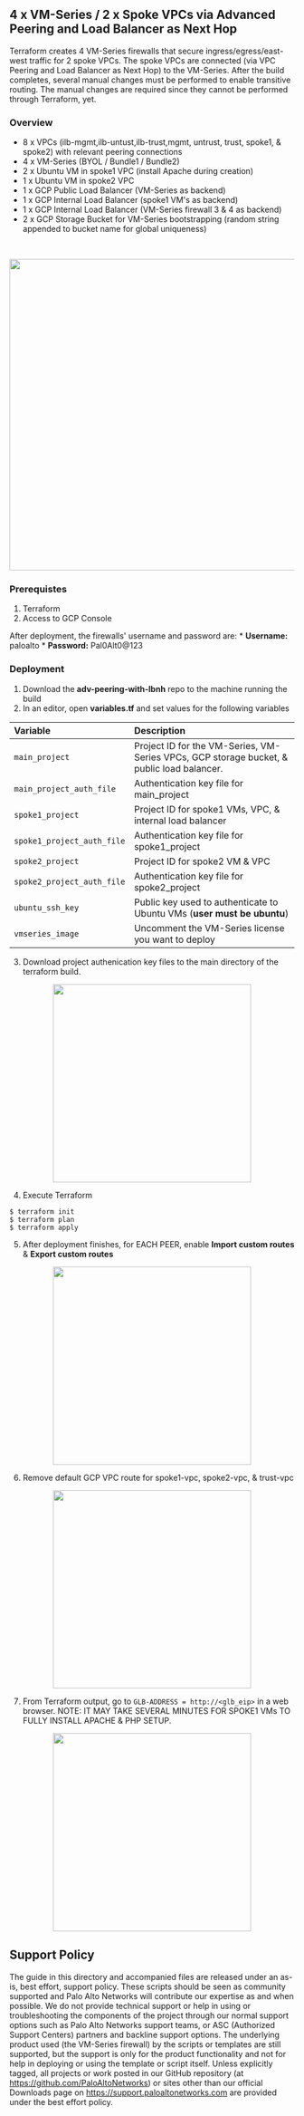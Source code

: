 ## 4 x VM-Series / 2 x Spoke VPCs via Advanced Peering and Load Balancer as Next Hop
Terraform creates 4 VM-Series firewalls that secure ingress/egress/east-west traffic for 2 spoke VPCs.  The spoke VPCs are connected (via VPC Peering and Load Balancer as Next Hop) to the VM-Series. After the build completes, several manual changes must be performed to enable transitive routing.  The manual changes are required since they cannot be performed through Terraform, yet.

### Overview
* 8 x VPCs (ilb-mgmt,ilb-untust,ilb-trust,mgmt, untrust, trust, spoke1, & spoke2) with relevant peering connections
* 4 x VM-Series (BYOL / Bundle1 / Bundle2)
* 2 x Ubuntu VM in spoke1 VPC (install Apache during creation)
* 1 x Ubuntu VM in spoke2 VPC
* 1 x GCP Public Load Balancer (VM-Series as backend)
* 1 x GCP Internal Load Balancer (spoke1 VM's as backend)
* 1 x GCP Internal Load Balancer (VM-Series firewall 3 & 4 as backend)
* 2 x GCP Storage Bucket for VM-Series bootstrapping (random string appended to bucket name for global uniqueness)
</br>
<p align="center">
<img src="https://raw.githubusercontent.com/wwce/terraform/master/gcp/adv-peering-with-lbnh/images/Overview.png" width="550">
</p>


### Prerequistes 
1. Terraform
2. Access to GCP Console

After deployment, the firewalls' username and password are:
     * **Username:** paloalto
     * **Password:** Pal0Alt0@123

### Deployment
1.  Download the **adv-peering-with-lbnh** repo to the machine running the build
2.  In an editor, open **variables.tf** and set values for the following variables

| Variable        | Description |
| :------------- | :------------- |
| `main_project` | Project ID for the VM-Series, VM-Series VPCs, GCP storage bucket, & public load balancer. |
| `main_project_auth_file` | Authentication key file for main_project |
| `spoke1_project` | Project ID for spoke1 VMs, VPC, & internal load balancer |
| `spoke1_project_auth_file`| Authentication key file for spoke1_project |
| `spoke2_project` | Project ID for spoke2 VM & VPC |
| `spoke2_project_auth_file` | Authentication key file for spoke2_project |
| `ubuntu_ssh_key` | Public key used to authenticate to Ubuntu VMs (**user must be ubuntu**) |
| `vmseries_image` | Uncomment the VM-Series license you want to deploy |

3.  Download project authenication key files to the main directory of the terraform build.
<p align="center">
<img src="https://raw.githubusercontent.com/wwce/terraform/master/gcp/adv-peering-with-lbnh/images/directory.png" width="350">
</p>

4. Execute Terraform
```
$ terraform init
$ terraform plan
$ terraform apply
```

5. After deployment finishes, for EACH PEER, enable **Import custom routes** & **Export custom routes** 

<p align="center">
<img src="https://raw.githubusercontent.com/wwce/terraform/master/gcp/adv-peering-with-lbnh/images/peering.png" width="350">
</p>

6. Remove default GCP VPC route for spoke1-vpc, spoke2-vpc, & trust-vpc

<p align="center">
<img src="https://raw.githubusercontent.com/wwce/terraform/master/gcp/adv-peering-with-lbnh/images/routes.png" width="350">
</p>

7. From Terraform output, go to `GLB-ADDRESS = http://<glb_eip>` in a web browser.  NOTE: IT MAY TAKE SEVERAL MINUTES FOR SPOKE1 VMs TO FULLY INSTALL APACHE & PHP SETUP.
<p align="center">
<img src="https://raw.githubusercontent.com/wwce/terraform/master/gcp/adv-peering-with-lbnh/images/web.png" width="350">
</p>

## Support Policy
The guide in this directory and accompanied files are released under an as-is, best effort, support policy. These scripts should be seen as community supported and Palo Alto Networks will contribute our expertise as and when possible. We do not provide technical support or help in using or troubleshooting the components of the project through our normal support options such as Palo Alto Networks support teams, or ASC (Authorized Support Centers) partners and backline support options. The underlying product used (the VM-Series firewall) by the scripts or templates are still supported, but the support is only for the product functionality and not for help in deploying or using the template or script itself.
Unless explicitly tagged, all projects or work posted in our GitHub repository (at https://github.com/PaloAltoNetworks) or sites other than our official Downloads page on https://support.paloaltonetworks.com are provided under the best effort policy.
